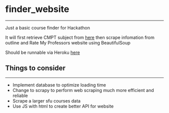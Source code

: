 # finder_website
---
Just a basic course finder for Hackathon

It will first retrieve CMPT subject from [here](http://www.sfu.ca/bin/wcm/course-outlines/?year=2021&term=summer&search=CMPT) then scrape infomation from 
outline and Rate My Professors website using BeautifulSoup

Should be runnable via Heroku [here](https://course-finder-sfu.herokuapp.com/)

## Things to consider
---
* Implement database to optimize loading time
* Change to scrapy to perform web scraping much more efficient and reliable
* Scrape a larger sfu courses data
* Use JS with html to create better API for website
